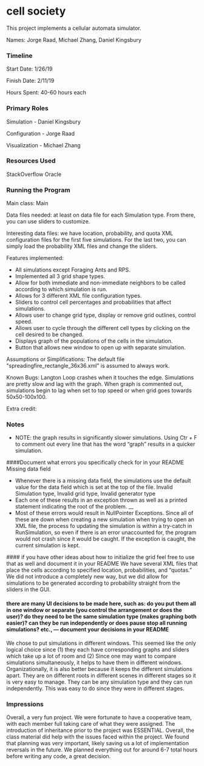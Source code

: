 cell society
====

This project implements a cellular automata simulator.

Names: Jorge Raad, Michael Zhang, Daniel Kingsbury

### Timeline

Start Date: 1/26/19

Finish Date: 2/11/19

Hours Spent: 40-60 hours each

### Primary Roles
Simulation - Daniel Kingsbury

Configuration - Jorge Raad

Visualization - Michael Zhang


### Resources Used
StackOverflow
Oracle

### Running the Program

Main class: Main

Data files needed: at least on data file for each Simulation type. From there, you can use sliders to customize.

Interesting data files: we have location, probability, and quota XML configuration files for the first five simulations. For the last two, you can simply load the probability XML files and change the sliders.

Features implemented:
* All simulations except Foraging Ants and RPS.
* Implemented all 3 grid shape types.
* Allow for both immediate and non-immediate neighbors to be called according to which simulation is run.
* Allows for 3 different XML file configuration types.
* Sliders to control cell percentages and probabilities that affect simulations.
* Allows user to change grid type, display or remove grid outlines, control speed.
* Allows user to cycle through the different cell types by clicking on the cell desired to be changed.
* Displays graph of the populations of the cells in the simulation.
* Button that allows new window to open up with separate simulation. 

Assumptions or Simplifications: The default file "spreadingfire_rectangle_36x36.xml" is assumed to always work.

Known Bugs: Langton Loop crashes when it touches the edge. Simulations are pretty slow and lag with the graph. When graph is commented out, simulations begin to lag when set to top speed or when grid goes towards 50x50-100x100.

Extra credit:


### Notes
* NOTE: the graph results in significantly slower simulations. Using Ctr + F to comment out every line that has the word “graph” results in a quicker simulation.

####Document what errors you specifically check for in your README
Missing data field
* Whenever there is a missing data field, the simulations use the default value for the data field which is set at the top of the file.
Invalid Simulation type, Invalid grid type, Invalid generator type
* Each one of these results in an exception thrown as well as a printed statement indicating the root of the problem.
__
* Most of these errors would result in NullPointer Exceptions. Since all of these are down when creating a new simulation when trying to open an XML file, the process fo updating the simulation is within a try-catch in RunSimulation, so even if there is an error unaccounted for, the program would not crash since it would be caught. If the exception is caught, the current simulation is kept.

#### if you have other ideas about how to initialize the grid feel free to use that as well and document it in your README
We have several XML files that place the cells according to specified location, probabilities, and “quotas.” We did not introduce a completely new way, but we did allow for simulations to be generated according to probability straight from the sliders in the GUI.

#### there are many UI decisions to be made here, such as: do you put them all in one window or separate (you control the arrangement or does the user)? do they need to be the same simulation type (makes graphing both easier)? can they be run independently or does pause stop all running simulations? etc., — document your decisions in your README
We chose to put simulations in different windows. This seemed like the only logical choice since (1) they each have corresponding graphs and sliders which take up a lot of room and (2) Since one may want to compare simulations simultaneously, it helps to have them in different windows. Organizationally, it is also better because it keeps the different simulations apart. They are on different roots in different scenes in different stages so it is very easy to manage. They can be any simulation type and they can run independently.  This was easy to do since they were in different stages.

### Impressions
Overall, a very fun project. We were fortunate to have a cooperative team, with each member full taking care of what they were assigned. The introduction of inheritance prior to the project was ESSENTIAL. Overall, the class material did help with the issues faced within the project. We found that planning was very important, likely saving us a lot of implementation reversals in the future. We planned everything out for around 6-7 total hours before writing any code, a great decision.